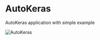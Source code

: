 # AutoKeras
AutoKeras application with simple example

![AutoKeras](https://cdn-images-1.medium.com/max/2600/1*n8jC9VAQuED6xhYTcCJ0pQ.png)
